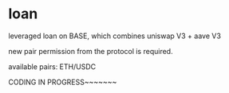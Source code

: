 # loan

leveraged loan on BASE, which combines uniswap V3 + aave V3

new pair permission from the protocol is required.

available pairs:
ETH/USDC

CODING IN PROGRESS~~~~~~~
